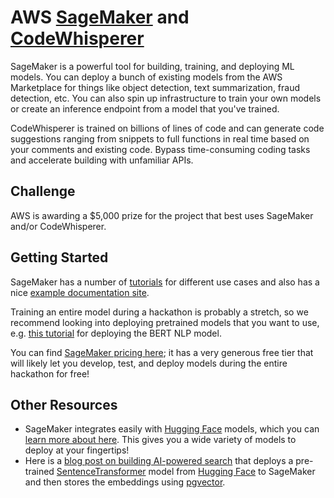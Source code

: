 # AWS [SageMaker](https://aws.amazon.com/sagemaker/) and [CodeWhisperer](https://aws.amazon.com/codewhisperer/)

SageMaker is a powerful tool for building, training, and deploying ML models. You can deploy a bunch of existing models from the AWS Marketplace for things like object detection, text summarization, fraud detection, etc. You can also spin up infrastructure to train your own models or create an inference endpoint from a model that you've trained.

CodeWhisperer is trained on billions of lines of code and can generate code suggestions ranging from snippets to full functions in real time based on your comments and existing code. Bypass time-consuming coding tasks and accelerate building with unfamiliar APIs.

## Challenge

AWS is awarding a $5,000 prize for the project that best uses SageMaker and/or CodeWhisperer.

## Getting Started

SageMaker has a number of [tutorials](https://aws.amazon.com/sagemaker/getting-started/) for different use cases and also has a nice [example documentation site](https://sagemaker-examples.readthedocs.io/en/latest/index.html).

Training an entire model during a hackathon is probably a stretch, so we recommend looking into deploying pretrained models that you want to use, e.g. [this tutorial](https://sagemaker-examples.readthedocs.io/en/latest/sagemaker-script-mode/pytorch_bert/deploy_bert_outputs.html) for deploying the BERT NLP model.

You can find [SageMaker pricing here](https://aws.amazon.com/sagemaker/pricing/); it has a very generous free tier that will likely let you develop, test, and deploy models during the entire hackathon for free!

## Other Resources

- SageMaker integrates easily with [Hugging Face](../huggingface/README.md) models, which you can [learn more about here](https://huggingface.co/docs/sagemaker/inference). This gives you a wide variety of models to deploy at your fingertips!
- Here is a [blog post on building AI-powered search](https://aws.amazon.com/blogs/database/building-ai-powered-search-in-postgresql-using-amazon-sagemaker-and-pgvector/) that deploys a pre-trained [SentenceTransformer](../sentence-transformers/README.md) model from [Hugging Face](../huggingface/README.md) to SageMaker and then stores the embeddings using [pgvector](https://github.com/pgvector/pgvector).
